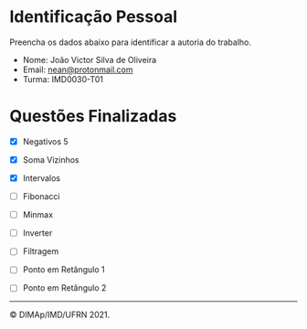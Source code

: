 ﻿# Identificação Pessoal

Preencha os dados abaixo para identificar a autoria do trabalho.

- Nome: João Victor Silva de Oliveira
- Email: nean@protonmail.com
- Turma: IMD0030-T01

# Questões Finalizadas

- [x] Negativos 5
- [x] Soma Vizinhos
- [x] Intervalos
- [ ] Fibonacci
- [ ] Minmax
- [ ] Inverter
- [ ] Filtragem
- [ ] Ponto em Retângulo 1
- [ ] Ponto em Retângulo 2


--------
&copy; DIMAp/IMD/UFRN 2021.
